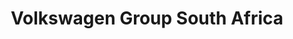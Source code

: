 ---
title: "Volkswagen Group South Africa"
url: /sandton/volkswagen-group-south-africa/
shop: car
---